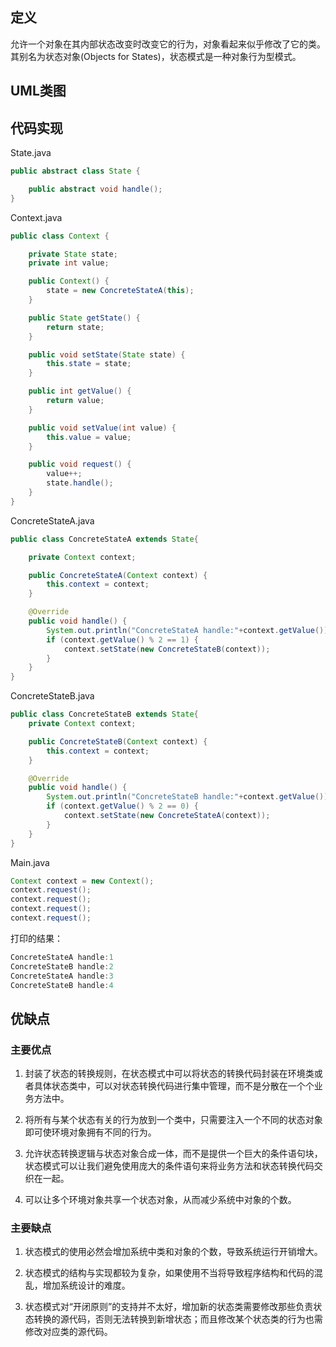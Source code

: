 ## 定义

允许一个对象在其内部状态改变时改变它的行为，对象看起来似乎修改了它的类。其别名为状态对象(Objects for States)，状态模式是一种对象行为型模式。

## UML类图

## 代码实现

State.java
``` java
public abstract class State {

    public abstract void handle();
}
```

Context.java
``` java
public class Context {

    private State state;
    private int value;

    public Context() {
        state = new ConcreteStateA(this);
    }

    public State getState() {
        return state;
    }

    public void setState(State state) {
        this.state = state;
    }

    public int getValue() {
        return value;
    }

    public void setValue(int value) {
        this.value = value;
    }

    public void request() {
        value++;
        state.handle();
    }
}
```

ConcreteStateA.java
``` java
public class ConcreteStateA extends State{

    private Context context;

    public ConcreteStateA(Context context) {
        this.context = context;
    }

    @Override
    public void handle() {
        System.out.println("ConcreteStateA handle:"+context.getValue());
        if (context.getValue() % 2 == 1) {
            context.setState(new ConcreteStateB(context));
        }
    }
}
```

ConcreteStateB.java
``` java
public class ConcreteStateB extends State{
    private Context context;

    public ConcreteStateB(Context context) {
        this.context = context;
    }

    @Override
    public void handle() {
        System.out.println("ConcreteStateB handle:"+context.getValue());
        if (context.getValue() % 2 == 0) {
            context.setState(new ConcreteStateA(context));
        }
    }
}
```

Main.java
``` java
Context context = new Context();
context.request();
context.request();
context.request();
context.request();
```

打印的结果：
``` java
ConcreteStateA handle:1
ConcreteStateB handle:2
ConcreteStateA handle:3
ConcreteStateB handle:4
```

## 优缺点

### 主要优点

1. 封装了状态的转换规则，在状态模式中可以将状态的转换代码封装在环境类或者具体状态类中，可以对状态转换代码进行集中管理，而不是分散在一个个业务方法中。

2. 将所有与某个状态有关的行为放到一个类中，只需要注入一个不同的状态对象即可使环境对象拥有不同的行为。

3. 允许状态转换逻辑与状态对象合成一体，而不是提供一个巨大的条件语句块，状态模式可以让我们避免使用庞大的条件语句来将业务方法和状态转换代码交织在一起。

4. 可以让多个环境对象共享一个状态对象，从而减少系统中对象的个数。

### 主要缺点

1. 状态模式的使用必然会增加系统中类和对象的个数，导致系统运行开销增大。

2. 状态模式的结构与实现都较为复杂，如果使用不当将导致程序结构和代码的混乱，增加系统设计的难度。

3. 状态模式对“开闭原则”的支持并不太好，增加新的状态类需要修改那些负责状态转换的源代码，否则无法转换到新增状态；而且修改某个状态类的行为也需修改对应类的源代码。